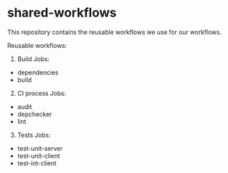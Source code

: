 # shared-workflows

This repository contains the reusable workflows we use for our workflows.

Reusable workflows:

1. Build
   Jobs:

- dependencies
- build

2. CI process
   Jobs:

- audit
- depchecker
- lint

3. Tests
   Jobs:

- test-unit-server
- test-unit-client
- test-int-client
